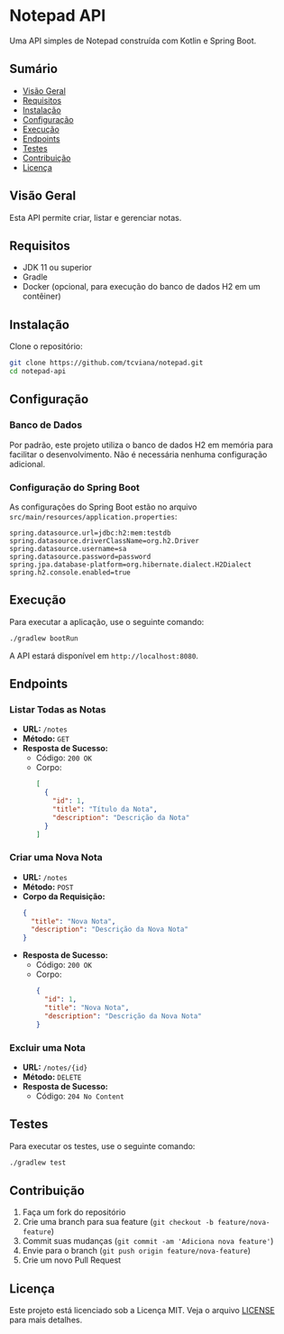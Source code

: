 # Notepad API

Uma API simples de Notepad construída com Kotlin e Spring Boot.

## Sumário

- [Visão Geral](#visão-geral)
- [Requisitos](#requisitos)
- [Instalação](#instalação)
- [Configuração](#configuração)
- [Execução](#execução)
- [Endpoints](#endpoints)
- [Testes](#testes)
- [Contribuição](#contribuição)
- [Licença](#licença)

## Visão Geral

Esta API permite criar, listar e gerenciar notas.

## Requisitos

- JDK 11 ou superior
- Gradle
- Docker (opcional, para execução do banco de dados H2 em um contêiner)

## Instalação

Clone o repositório:

```sh
git clone https://github.com/tcviana/notepad.git
cd notepad-api
```

## Configuração

### Banco de Dados

Por padrão, este projeto utiliza o banco de dados H2 em memória para facilitar o desenvolvimento. Não é necessária
nenhuma configuração adicional.

### Configuração do Spring Boot

As configurações do Spring Boot estão no arquivo `src/main/resources/application.properties`:

```properties
spring.datasource.url=jdbc:h2:mem:testdb
spring.datasource.driverClassName=org.h2.Driver
spring.datasource.username=sa
spring.datasource.password=password
spring.jpa.database-platform=org.hibernate.dialect.H2Dialect
spring.h2.console.enabled=true
```

## Execução

Para executar a aplicação, use o seguinte comando:

```sh
./gradlew bootRun
```

A API estará disponível em `http://localhost:8080`.

## Endpoints

### Listar Todas as Notas

- **URL:** `/notes`
- **Método:** `GET`
- **Resposta de Sucesso:**
    - Código: `200 OK`
    - Corpo:
      ```json
      [
        {
          "id": 1,
          "title": "Título da Nota",
          "description": "Descrição da Nota"
        }
      ]
      ```

### Criar uma Nova Nota

- **URL:** `/notes`
- **Método:** `POST`
- **Corpo da Requisição:**
  ```json
  {
    "title": "Nova Nota",
    "description": "Descrição da Nova Nota"
  }
  ```
- **Resposta de Sucesso:**
    - Código: `200 OK`
    - Corpo:
      ```json
      {
        "id": 1,
        "title": "Nova Nota",
        "description": "Descrição da Nova Nota"
      }
      ```

### Excluir uma Nota

- **URL:** `/notes/{id}`
- **Método:** `DELETE`
- **Resposta de Sucesso:**
    - Código: `204 No Content`

## Testes

Para executar os testes, use o seguinte comando:

```sh
./gradlew test
```

## Contribuição

1. Faça um fork do repositório
2. Crie uma branch para sua feature (`git checkout -b feature/nova-feature`)
3. Commit suas mudanças (`git commit -am 'Adiciona nova feature'`)
4. Envie para o branch (`git push origin feature/nova-feature`)
5. Crie um novo Pull Request

## Licença

Este projeto está licenciado sob a Licença MIT. Veja o arquivo [LICENSE](LICENSE) para mais detalhes.
